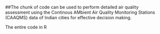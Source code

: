 ##The chunk of code can be used to perform detailed air quality assessment using the Continous AMbient Air Quality Monitoring Stations (CAAQMS) data of Indian cities for effective decision making.

The entire code in R 
